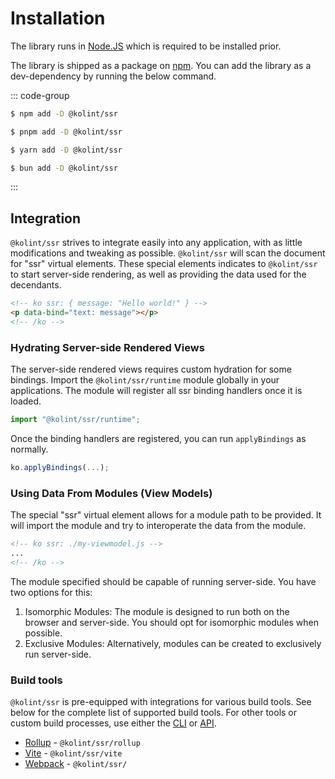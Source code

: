 # Installation

The library runs in [Node.JS](https://nodejs.org/) which is required to be installed prior.

The library is shipped as a package on [npm](https://www.npmjs.com/package/@kolint/ssr). You can add the library as a dev-dependency by running the below command.

::: code-group

```sh [npm]
$ npm add -D @kolint/ssr
```

```sh [pnpm]
$ pnpm add -D @kolint/ssr
```

```sh [yarn]
$ yarn add -D @kolint/ssr
```

```sh [bun]
$ bun add -D @kolint/ssr
```

:::

## Integration

`@kolint/ssr` strives to integrate easily into any application, with as little modifications and tweaking as possible. `@kolint/ssr` will scan the document for "ssr" virtual elements. These special elements indicates to `@kolint/ssr` to start server-side rendering, as well as providing the data used for the decendants.

```html
<!-- ko ssr: { message: "Hello world!" } -->
<p data-bind="text: message"></p>
<!-- /ko -->
```

### Hydrating Server-side Rendered Views

The server-side rendered views requires custom hydration for some bindings. Import the `@kolint/ssr/runtime` module globally in your applications. The module will register all ssr binding handlers once it is loaded.

```js
import "@kolint/ssr/runtime";
```

Once the binding handlers are registered, you can run `applyBindings` as normally.

```js
ko.applyBindings(...);
```

### Using Data From Modules (View Models)

The special "ssr" virtual element allows for a module path to be provided. It will import the module and try to interoperate the data from the module.

```html
<!-- ko ssr: ./my-viewmodel.js -->
...
<!-- /ko -->
```

The module specified should be capable of running server-side. You have two options for this:

1. Isomorphic Modules: The module is designed to run both on the browser and server-side. You should opt for isomorphic modules when possible.
2. Exclusive Modules: Alternatively, modules can be created to exclusively run server-side.

### Build tools

`@kolint/ssr` is pre-equipped with integrations for various build tools. See below for the complete list of supported build tools. For other tools or custom build processes, use either the [CLI](#cli) or [API](#api).

- [Rollup](https://rollupjs.org/) - `@kolint/ssr/rollup`
- [Vite](https://vitejs.dev/) - `@kolint/ssr/vite`
- [Webpack](https://webpack.js.org/) - `@kolint/ssr/`

